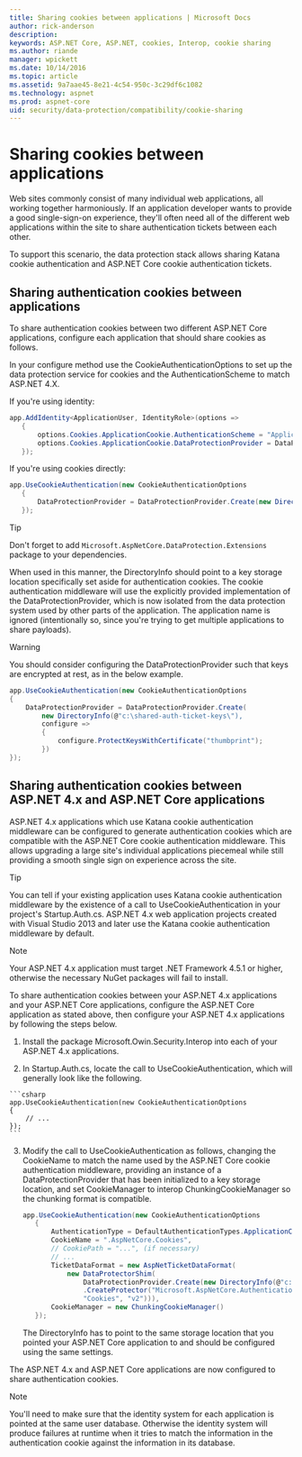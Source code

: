 ```yaml
---
title: Sharing cookies between applications | Microsoft Docs
author: rick-anderson
description: 
keywords: ASP.NET Core, ASP.NET, cookies, Interop, cookie sharing
ms.author: riande
manager: wpickett
ms.date: 10/14/2016
ms.topic: article
ms.assetid: 9a7aae45-8e21-4c54-950c-3c29df6c1082
ms.technology: aspnet
ms.prod: aspnet-core
uid: security/data-protection/compatibility/cookie-sharing
---
```

# Sharing cookies between applications

Web sites commonly consist of many individual web applications, all working together harmoniously. If an application developer wants to provide a good single-sign-on experience, they'll often need all of the different web applications within the site to share authentication tickets between each other.

To support this scenario, the data protection stack allows sharing Katana cookie authentication and ASP.NET Core cookie authentication tickets.

## Sharing authentication cookies between applications

To share authentication cookies between two different ASP.NET Core applications, configure each application that should share cookies as follows.

In your configure method use the CookieAuthenticationOptions to set up the data protection service for cookies and the AuthenticationScheme to match ASP.NET 4.X.

If you're using identity:

```csharp
app.AddIdentity<ApplicationUser, IdentityRole>(options =>
   {
       options.Cookies.ApplicationCookie.AuthenticationScheme = "ApplicationCookie";
       options.Cookies.ApplicationCookie.DataProtectionProvider = DataProtectionProvider.Create(new DirectoryInfo(@"c:\shared-auth-ticket-keys\"));
   });
   ```

If you're using cookies directly:

```csharp
app.UseCookieAuthentication(new CookieAuthenticationOptions
   {
       DataProtectionProvider = DataProtectionProvider.Create(new DirectoryInfo(@"c:\shared-auth-ticket-keys\"))
   });
   ```
   
>[!TIP]
> Don't forget to add `Microsoft.AspNetCore.DataProtection.Extensions` package to your dependencies.

When used in this manner, the DirectoryInfo should point to a key storage location specifically set aside for authentication cookies. The cookie authentication middleware will use the explicitly provided implementation of the DataProtectionProvider, which is now isolated from the data protection system used by other parts of the application. The application name is ignored (intentionally so, since you're trying to get multiple applications to share payloads).

>[!WARNING]
>You should consider configuring the DataProtectionProvider such that keys are encrypted at rest, as in the below example.
>
>
>  ```csharp
>  app.UseCookieAuthentication(new CookieAuthenticationOptions
>  {
>      DataProtectionProvider = DataProtectionProvider.Create(
>          new DirectoryInfo(@"c:\shared-auth-ticket-keys\"),
>          configure =>
>          {
>              configure.ProtectKeysWithCertificate("thumbprint");
>          })
>  });
>  ```

## Sharing authentication cookies between ASP.NET 4.x and ASP.NET Core applications

ASP.NET 4.x applications which use Katana cookie authentication middleware can be configured to generate authentication cookies which are compatible with the ASP.NET Core cookie authentication middleware. This allows upgrading a large site's individual applications piecemeal while still providing a smooth single sign on experience across the site.

>[!TIP]
> You can tell if your existing application uses Katana cookie authentication middleware by the existence of a call to UseCookieAuthentication in your project's Startup.Auth.cs. ASP.NET 4.x web application projects created with Visual Studio 2013 and later use the Katana cookie authentication middleware by default.

> [!NOTE]
> Your ASP.NET 4.x application must target .NET Framework 4.5.1 or higher, otherwise the necessary NuGet packages will fail to install.

To share authentication cookies between your ASP.NET 4.x applications and your ASP.NET Core applications, configure the ASP.NET Core application as stated above, then configure your ASP.NET 4.x applications by following the steps below.

1.  Install the package Microsoft.Owin.Security.Interop into each of your ASP.NET 4.x applications.

2.   In Startup.Auth.cs, locate the call to UseCookieAuthentication, which will generally look like the following.

    ```csharp
    app.UseCookieAuthentication(new CookieAuthenticationOptions
    {
        // ...
    });
    ```
    
3.  Modify the call to UseCookieAuthentication as follows, changing the CookieName to match the name used by the ASP.NET Core cookie authentication middleware, providing an instance of a DataProtectionProvider that has been initialized to a key storage location, and set CookieManager to interop ChunkingCookieManager so the chunking format is compatible.

    ```csharp
    app.UseCookieAuthentication(new CookieAuthenticationOptions
       {
           AuthenticationType = DefaultAuthenticationTypes.ApplicationCookie,
           CookieName = ".AspNetCore.Cookies",
           // CookiePath = "...", (if necessary)
           // ...
           TicketDataFormat = new AspNetTicketDataFormat(
               new DataProtectorShim(
                   DataProtectionProvider.Create(new DirectoryInfo(@"c:\shared-auth-ticket-keys\"))
                   .CreateProtector("Microsoft.AspNetCore.Authentication.Cookies.CookieAuthenticationMiddleware",
                   "Cookies", "v2"))),
           CookieManager = new ChunkingCookieManager()
       });
       ```
    The DirectoryInfo has to point to the same storage location that you pointed your ASP.NET Core application to and should be configured using the same settings.

The ASP.NET 4.x and ASP.NET Core applications are now configured to share authentication cookies.

> [!NOTE]
> You'll need to make sure that the identity system for each application is pointed at the same user database. Otherwise the identity system will produce failures at runtime when it tries to match the information in the authentication cookie against the information in its database.
